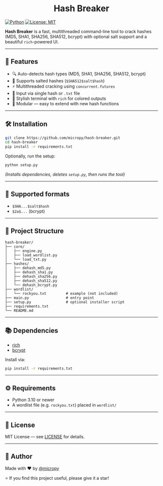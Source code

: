 
<h1 align="center">Hash Breaker</h1>

[![Python](https://img.shields.io/badge/Python-3.10%2B-blue?logo=python&logoColor=white)](https://www.python.org/)
[![License: MIT](https://img.shields.io/badge/License-MIT-blue.svg)](LICENSE)

**Hash Breaker** is a fast, multithreaded command-line tool to crack hashes (MD5, SHA1, SHA256, SHA512, bcrypt) with optional salt support and a beautiful `rich`-powered UI.

---

## 🚀 Features

- 🔍 Auto-detects hash types (MD5, SHA1, SHA256, SHA512, bcrypt)  
- 🧂 Supports salted hashes (`$SHA512$salt$hash`)  
- ⚡ Multithreaded cracking using `concurrent.futures`  
- 📁 Input via single hash or `.txt` file  
- 🎨 Stylish terminal with `rich` for colored outputs  
- 🧩 Modular — easy to extend with new hash functions

---
## 🛠 Installation

```bash
git clone https://github.com/micropy/hash-breaker.git
cd hash-breaker
pip install -r requirements.txt
```

Optionally, run the setup:

```bash
python setup.py
```

*(Installs dependencies, deletes `setup.py`, then runs the tool)*

---

## 🔐 Supported formats

* `$SHA...$salt$hash`
* `$2a$...` (bcrypt)

---

## 📁 Project Structure

```
hash-breaker/
├── core/
│   ├── engine.py
│   ├── load_wordlist.py
│   └── load_txt.py
├── hashes/
│   ├── dehash_md5.py
│   ├── dehash_sha1.py
│   ├── dehash_sha256.py
│   ├── dehash_sha512.py
│   └── dehash_bcrypt.py
├── wordlist/
│   └── rockyou.txt         # example (not included)
├── main.py                 # entry point
├── setup.py                # optional installer script
├── requirements.txt
└── README.md
```

---

## 📚 Dependencies

* [rich](https://github.com/Textualize/rich)
* [bcrypt](https://pypi.org/project/bcrypt/)

Install via:

```bash
pip install -r requirements.txt
```

---

## ⚙ Requirements

* Python 3.10 or newer
* A wordlist file (e.g. `rockyou.txt`) placed in `wordlist/`

---

## 📄 License

MIT License — see [LICENSE](LICENSE) for details.

---

## 👤 Author

Made with ❤️ by [@micropy](https://github.com/micropy)

⭐ If you find this project useful, please give it a star!

